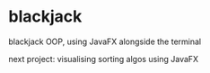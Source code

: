 # blackjack

blackjack OOP, using JavaFX alongside the terminal

next project: visualising sorting algos using JavaFX